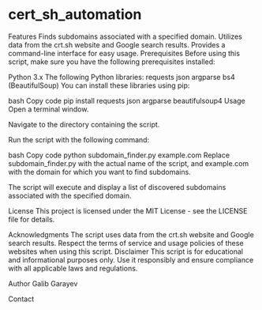 # cert_sh_automation

Features
Finds subdomains associated with a specified domain.
Utilizes data from the crt.sh website and Google search results.
Provides a command-line interface for easy usage.
Prerequisites
Before using this script, make sure you have the following prerequisites installed:

Python 3.x
The following Python libraries:
requests
json
argparse
bs4 (BeautifulSoup)
You can install these libraries using pip:

bash
Copy code
pip install requests json argparse beautifulsoup4
Usage
Open a terminal window.

Navigate to the directory containing the script.

Run the script with the following command:

bash
Copy code
python subdomain_finder.py example.com
Replace subdomain_finder.py with the actual name of the script, and example.com with the domain for which you want to find subdomains.

The script will execute and display a list of discovered subdomains associated with the specified domain.

License
This project is licensed under the MIT License - see the LICENSE file for details.

Acknowledgments
The script uses data from the crt.sh website and Google search results. Respect the terms of service and usage policies of these websites when using this script.
Disclaimer
This script is for educational and informational purposes only. Use it responsibly and ensure compliance with all applicable laws and regulations.

Author
Galib Garayev

Contact
